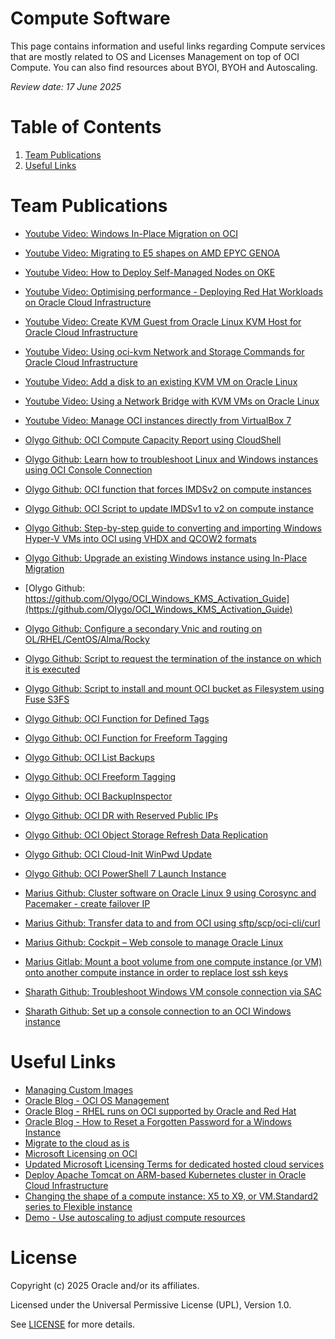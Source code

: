 # Compute Software

This page contains information and useful links regarding Compute services that are mostly related to OS and Licenses Management on top of OCI Compute. You can also find resources about BYOI, BYOH and Autoscaling.

<i>Review date: 17 June 2025</i>

# Table of Contents

1. [Team Publications](#team-publications)
2. [Useful Links](#useful-links)

# Team Publications
- [Youtube Video: Windows In-Place Migration on OCI](https://youtu.be/W6j79zRdcuE)
- [Youtube Video: Migrating to E5 shapes on AMD EPYC GENOA](https://youtu.be/mXr5sosWdvI?feature=shared)
- [Youtube Video: How to Deploy Self-Managed Nodes on OKE](https://www.youtube.com/watch?v=OroPnRN7arE)
- [Youtube Video: Optimising performance - Deploying Red Hat Workloads on Oracle Cloud Infrastructure](https://www.youtube.com/watch?v=_18PgW4NN40)
- [Youtube Video: Create KVM Guest from Oracle Linux KVM Host for Oracle Cloud Infrastructure](https://www.youtube.com/watch?v=IiSsC7EqZSE)
- [Youtube Video: Using oci-kvm Network and Storage Commands for Oracle Cloud Infrastructure](https://www.youtube.com/watch?v=IiSsC7EqZSE)
- [Youtube Video: Add a disk to an existing KVM VM on Oracle Linux](https://www.youtube.com/watch?v=B3h_DWOMwrk&t=16s)
- [Youtube Video: Using a Network Bridge with KVM VMs on Oracle Linux](https://www.youtube.com/watch?v=CXBTBxFoSKI&t=120s)
- [Youtube Video: Manage OCI instances directly from VirtualBox 7](https://www.youtube.com/watch?v=uFEN4Di-WDE)

- [Olygo Github: OCI Compute Capacity Report using CloudShell](https://github.com/Olygo/OCI_ComputeCapacityReport)
- [Olygo Github: Learn how to troubleshoot Linux and Windows instances using OCI Console Connection](https://github.com/Olygo/OCI_Console-Connections)
- [Olygo Github: OCI function that forces IMDSv2 on compute instances](https://github.com/Olygo/OCI-FN_IMDS-Watcher)
- [Olygo Github: OCI Script to update IMDSv1 to v2 on compute instance](https://github.com/Olygo/OCI_IMDS-Watchdog)
- [Olygo Github: Step-by-step guide to converting and importing Windows Hyper-V VMs into OCI using VHDX and QCOW2 formats](https://github.com/Olygo/OCI_Windows-VHDX-Import)
- [Olygo Github: Upgrade an existing Windows instance using In-Place Migration](https://github.com/Olygo/OCI_Windows_In-Place_Migration)
- [Olygo Github: https://github.com/Olygo/OCI_Windows_KMS_Activation_Guide](https://github.com/Olygo/OCI_Windows_KMS_Activation_Guide)
- [Olygo Github: Configure a secondary Vnic and routing on OL/RHEL/CentOS/Alma/Rocky](https://github.com/Olygo/OCI_Multi_VNIC_Setup)
- [Olygo Github: Script to request the termination of the instance on which it is executed](https://github.com/Olygo/OCI_Self-Terminate)
- [Olygo Github: Script to install and mount OCI bucket as Filesystem using Fuse S3FS](https://github.com/Olygo/OCI_S3FS)
- [Olygo Github: OCI Function for Defined Tags](https://github.com/Olygo/OCI-FN_TagCompute_DT)
- [Olygo Github: OCI Function for Freeform Tagging](https://github.com/Olygo/OCI-FN_TagCompute_FF)
- [Olygo Github: OCI List Backups](https://github.com/Olygo/OCI-ShowBackups)
- [Olygo Github: OCI Freeform Tagging](https://github.com/Olygo/OCI-TagCompute)
- [Olygo Github: OCI BackupInspector](https://github.com/Olygo/OCI-BackupInspector)
- [Olygo Github: OCI DR with Reserved Public IPs](https://github.com/Olygo/OCI_DR-Reserved_PIP)
- [Olygo Github: OCI Object Storage Refresh Data Replication ](https://github.com/Olygo/OCI-OS_RefreshDataReplication)
- [Olygo Github: OCI Cloud-Init WinPwd Update](https://github.com/Olygo/CloudInit_WinPwd_Update)
- [Olygo Github: OCI PowerShell 7 Launch Instance](https://github.com/Olygo/OCI_Pwsh_Launch_Instance)

- [Marius Github: Cluster software on Oracle Linux 9 using Corosync and Pacemaker - create failover IP](https://github.com/mariusscholtz/Oracle-Cloud-Infrastructure-resources/blob/main/cluster/readme.md)
- [Marius Github: Transfer data to and from OCI using sftp/scp/oci-cli/curl](https://github.com/mariusscholtz/Oracle-Cloud-Infrastructure-resources/blob/main/VM-shapes/data%20transfer%20to%20OCI%20v1.0.pdf)
- [Marius Github: Cockpit – Web console to manage Oracle Linux](https://github.com/mariusscholtz/Oracle-Cloud-Infrastructure-resources/tree/main/cockpit)
- [Marius Gitlab: Mount a boot volume from one compute instance (or VM) onto another compute instance in order to replace lost ssh keys](https://gitlab.com/ms76152/system-administration)

- [Sharath Github: Troubleshoot Windows VM console connection via SAC](https://github.com/skbkkl/sharkuma/blob/main/Oracle-Cloud-Infrastructure-resources/Oracle-OCI-Troubleshooting/Troubleshooting-OCI-Win-VM-Console-Connection.pdf)
- [Sharath Github: Set up a console connection to an OCI Windows instance](https://github.com/skbkkl/sharkuma/blob/main/Oracle-Cloud-Infrastructure-resources/Oracle-OCI-Troubleshooting/Windows-Instance-Console-Creation.pdf)
  
# Useful Links

- [Managing Custom Images](https://docs.oracle.com/en-us/iaas/Content/Compute/Tasks/managingcustomimages.htm)
- [Oracle Blog - OCI OS Management](https://blogs.oracle.com/cloud-infrastructure/post/os-management-with-oracle-cloud-infrastructure)
- [Oracle Blog - RHEL runs on OCI supported by Oracle and Red Hat](https://blogs.oracle.com/cloud-infrastructure/post/red-hat-enterprise-linux-supported-oci)
- [Oracle Blog - How to Reset a Forgotten Password for a Windows Instance](https://blogs.oracle.com/cloud-infrastructure/post/tutorial-how-to-reset-a-forgotten-password-for-a-windows-instance)
- [Migrate to the cloud as is](https://www.oracle.com/cloud/oci-migration-hub/)
- [Microsoft Licensing on OCI](https://docs.oracle.com/en-us/iaas/Content/Compute/References/microsoftlicensing.htm)
- [Updated Microsoft Licensing Terms for dedicated hosted cloud services](https://www.microsoft.com/en-us/licensing/news/updated-licensing-rights-for-dedicated-cloud)
- [Deploy Apache Tomcat on ARM-based Kubernetes cluster in Oracle Cloud Infrastructure](https://apexapps.oracle.com/pls/apex/r/dbpm/livelabs/run-workshop?p210_wid=824&p210_wec=&session=15158640819235)
- [Changing the shape of a compute instance: X5 to X9, or VM.Standard2 series to Flexible instance](https://docs.oracle.com/en-us/iaas/Content/Compute/Tasks/resizinginstances.htm#Changing_the_Shape_of_an_Instance)
- [Demo - Use autoscaling to adjust compute resources](https://docs.oracle.com/en/learn/configure_auto_scaling/index.html#introduction)

# License

Copyright (c) 2025 Oracle and/or its affiliates.

Licensed under the Universal Permissive License (UPL), Version 1.0.

See [LICENSE](https://github.com/oracle-devrel/technology-engineering/blob/main/LICENSE) for more details.

